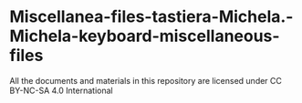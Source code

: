 # Miscellanea-files-tastiera-Michela.-Michela-keyboard-miscellaneous-files

All the documents and materials in this repository are licensed under CC BY-NC-SA 4.0 International
